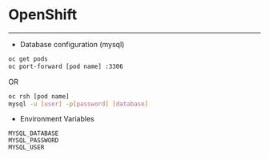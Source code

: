 # OpenShift
---

* Database configuration (mysql)

```bash
oc get pods
oc port-forward [pod name] :3306
```

OR

```bash
oc rsh [pod name]
mysql -u [user] -p[password] [database]
```

* Environment Variables

```text
MYSQL_DATABASE
MYSQL_PASSWORD
MYSQL_USER
```
